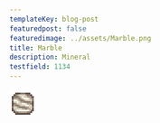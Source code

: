 ```yaml
---
templateKey: blog-post
featuredpost: false
featuredimage: ../assets/Marble.png
title: Marble
description: Mineral
testfield: 1134
---
```

![Marble](../assets/Marble.png)